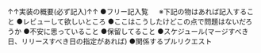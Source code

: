 ﻿↑↑実装の概要(必ず記入)↑↑
●フリー記入覧
　
 ※下記の物はあれば記入すること
●レビューして欲しいところ
●ここはこうしたけどこの点で問題はないだろうか
●不安に思っていること
●保留してること
●スケジュール(マージすべき日、リリースすべき日の指定があれば)
●関係するプルリクエスト
